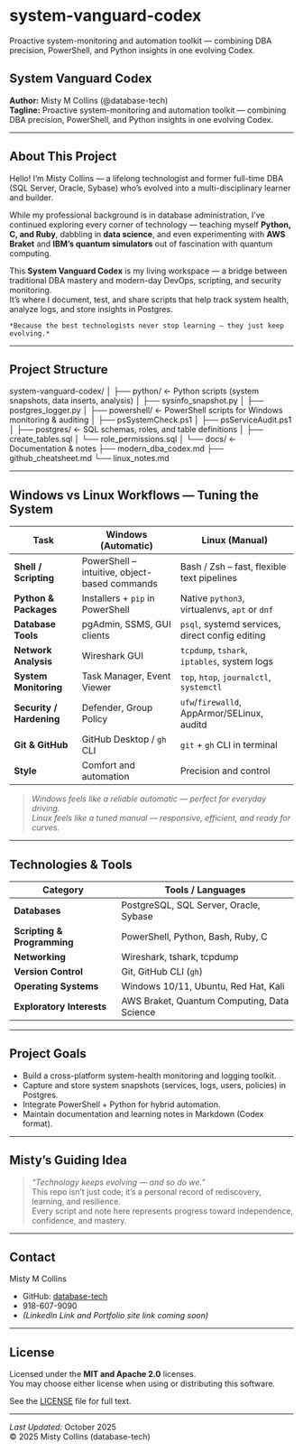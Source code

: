 # system-vanguard-codex
Proactive system-monitoring and automation toolkit — combining DBA precision, PowerShell, and Python insights in one evolving Codex.


## System Vanguard Codex  
**Author:** Misty M Collins (@database-tech)  
**Tagline:** Proactive system-monitoring and automation toolkit — combining DBA precision, PowerShell, and Python insights in one evolving Codex.

---

## About This Project

Hello! I’m Misty Collins — a lifelong technologist and former full-time DBA (SQL Server, Oracle, Sybase) who’s evolved into a multi-disciplinary learner and builder.  

While my professional background is in database administration, I’ve continued exploring every corner of technology — teaching myself **Python, C, and Ruby**, dabbling in **data science**, and even experimenting with **AWS Braket** and **IBM’s quantum simulators** out of fascination with quantum computing.  

This **System Vanguard Codex** is my living workspace — a bridge between traditional DBA mastery and modern-day DevOps, scripting, and security monitoring.  
It’s where I document, test, and share scripts that help track system health, analyze logs, and store insights in Postgres.  

    *Because the best technologists never stop learning — they just keep evolving.*

---

## Project Structure
system-vanguard-codex/
│
├── python/ ← Python scripts (system snapshots, data inserts, analysis)
│ ├── sysinfo_snapshot.py
│ ├── postgres_logger.py
│
├── powershell/ ← PowerShell scripts for Windows monitoring & auditing
│ ├── psSystemCheck.ps1
│ ├── psServiceAudit.ps1
│
├── postgres/ ← SQL schemas, roles, and table definitions
│ ├── create_tables.sql
│ └── role_permissions.sql
│
└── docs/ ← Documentation & notes
├── modern_dba_codex.md
├── github_cheatsheet.md
└── linux_notes.md

---

## Windows vs Linux Workflows — Tuning the System

| Task | Windows (Automatic) | Linux (Manual) |
|------|----------------------|----------------|
| **Shell / Scripting** | PowerShell – intuitive, object-based commands | Bash / Zsh – fast, flexible text pipelines |
| **Python & Packages** | Installers + `pip` in PowerShell | Native `python3`, virtualenvs, `apt` or `dnf` |
| **Database Tools** | pgAdmin, SSMS, GUI clients | `psql`, systemd services, direct config editing |
| **Network Analysis** | Wireshark GUI | `tcpdump`, `tshark`, `iptables`, system logs |
| **System Monitoring** | Task Manager, Event Viewer | `top`, `htop`, `journalctl`, `systemctl` |
| **Security / Hardening** | Defender, Group Policy | `ufw`/`firewalld`, AppArmor/SELinux, auditd |
| **Git & GitHub** | GitHub Desktop / `gh` CLI | `git` + `gh` CLI in terminal |
| **Style** | Comfort and automation | Precision and control |

> *Windows feels like a reliable automatic — perfect for everyday driving.*  
> *Linux feels like a tuned manual — responsive, efficient, and ready for curves.*

---

## Technologies & Tools

| Category | Tools / Languages |
|-----------|------------------|
| **Databases** | PostgreSQL, SQL Server, Oracle, Sybase |
| **Scripting & Programming** | PowerShell, Python, Bash, Ruby, C |
| **Networking** | Wireshark, tshark, tcpdump |
| **Version Control** | Git, GitHub CLI (`gh`) |
| **Operating Systems** | Windows 10/11, Ubuntu, Red Hat, Kali |
| **Exploratory Interests** | AWS Braket, Quantum Computing, Data Science |

---

## Project Goals

- Build a cross-platform system-health monitoring and logging toolkit.  
- Capture and store system snapshots (services, logs, users, policies) in Postgres.  
- Integrate PowerShell + Python for hybrid automation.  
- Maintain documentation and learning notes in Markdown (Codex format).  

---

## Misty’s Guiding Idea

> *“Technology keeps evolving — and so do we.”*  
> This repo isn’t just code; it’s a personal record of rediscovery, learning, and resilience.  
> Every script and note here represents progress toward independence, confidence, and mastery.

---

##  Contact
Misty M Collins
- GitHub: [database-tech](https://github.com/database-tech)
- 918-607-9090
- *(LinkedIn Link and Portfolio site link coming soon)*  



---

## License

Licensed under the **MIT and Apache 2.0** licenses.  
You may choose either license when using or distributing this software.  

See the [LICENSE](LICENSE) file for full text.

---

 *Last Updated:* October 2025  
© 2025 Misty Collins (database-tech)




